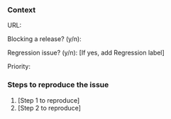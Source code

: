 ### Context

URL: 

Blocking a release? (y/n): 

Regression issue? (y/n):
[If yes, add Regression label]

Priority: 

<!--
Choose P1, P2, or P3

- P1 - Blocking major workflow, pull into sprint and fix now
- P2 - Poor reflection of quality, find a way to fix in the next few sprints
- P3 - Minor annoyance or issue, place in backlog for future consideration
-->


### Steps to reproduce the issue

1. [Step 1 to reproduce]
2. [Step 2 to reproduce]

